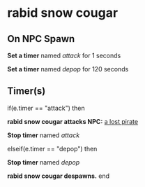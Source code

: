 # rabid snow cougar
## On NPC Spawn

**Set a timer** named *attack* for 1 seconds

**Set a timer** named *depop* for 120 seconds
## Timer(s)

if(e.timer == "attack") then


**rabid snow cougar attacks NPC:**  [a lost pirate](/npc/110057)


**Stop timer** named *attack*

elseif(e.timer == "depop") then


**Stop timer** named *depop*


**rabid snow cougar despawns.**
end